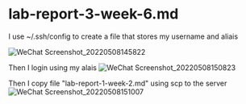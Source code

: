 # lab-report-3-week-6.md

I use ~/.ssh/config to create a file that stores my username and aliais  

![WeChat Screenshot_20220508145822](https://user-images.githubusercontent.com/103155845/167317854-2fa14f42-357d-4062-b9ee-f7ce5fb0b1cc.png)  

Then I login using my alais
![WeChat Screenshot_20220508150823](https://user-images.githubusercontent.com/103155845/167317862-6c6fad15-871c-418e-9cfb-78595fcaa69d.png)  

Then I copy file "lab-report-1-week-2.md" using scp to the server
![WeChat Screenshot_20220508151007](https://user-images.githubusercontent.com/103155845/167317867-f255a9e7-efdd-43af-9b96-3a2bce6cbd75.png)  

